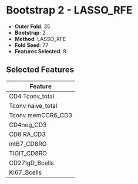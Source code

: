 # Bootstrap 2 - LASSO_RFE

- **Outer Fold**: 35
- **Bootstrap**: 2
- **Method**: LASSO_RFE
- **Fold Seed**: 77
- **Features Selected**: 9

## Selected Features

| Feature |
|---------|
| CD4 Tconv_total |
| Tconv naive_total |
| Tconv memCCR6_CD3 |
| CD4neg_CD3 |
| CD8 RA_CD3 |
| intB7_CD8RO |
| TIGIT_CD8RO |
| CD27IgD_Bcells |
| Ki67_Bcells |
